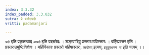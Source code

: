 ```yaml
---
index: 3.3.32
index_padded: 3.3.032
sutra: प्रे स्त्रोऽयज्ञे
vritti: padamanjari

---
```

`यज्ञे` इति प्रकृतत्वाद् `अयज्ञे` इति पदच्छेदः । शङ्खादिषु प्रस्तारःउविस्तारः ।
बर्हिष्प्रस्तर इति । प्रस्तरःउमुष्टिविशेषः । बर्हिर्विकारः प्रस्तरो बर्हिष्प्रस्तरः, `ऋदोरप्` इत्यप्, `इदुदुपधस्य च` इति षत्वम् ।।